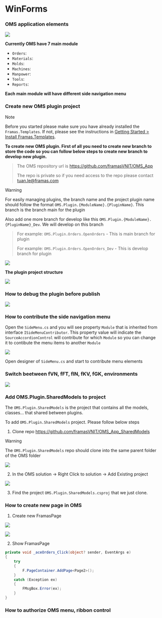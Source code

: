 # WinForms

### OMS application elements

![](/assets/img/oms_app_elements.png)

**Currently OMS have 7 main module** 

- `Orders`: 
- `Materials`:
- `Molds`:
- `Machines`:
- `Manpower`:
- `Tools`:
- `Reports`:

**Each main module will have different side navigation menu**

### Create new OMS plugin project

> [!NOTE]
> Before you started please make sure you have already installed the `Framas.Templates`. If not, please see the instructions in [Getting Started > Install Framas.Templates](/README?id=install-framastemplates).

**To create new OMS plugin. First of all you need to create new branch to store the code so you can follow below steps to create new branch to develop new plugin.**

> The OMS repository url is https://github.com/framasVNIT/OMS_App
>
> The repo is private so if you need access to the repo please contact tuan.le@framas.com

> [!WARNING]
> For easily managing plugins, the branch name and the project plugin name should follow the format `OMS.Plugin.{ModuleName}.{PluginName}`. This branch is the branch main for the plugin
>
> Also add one more branch for develop like this `OMS.Plugin.{ModuleName}.{PluginName}_Dev`. We will develop on this branch


> For example: `OMS.Plugin.Orders.OpenOrders` - This is main branch for plugin
>
> For example: `OMS.Plugin.Orders.OpenOrders_Dev` - This is develop branch for plugin

![](/assets/gif/new_plugin_repo.gif)


**The plugin project structure**

![](/assets/img/oms_project_structure.png)

### How to debug the plugin before publish

![](/assets/img/how_to_debug_oms.png)


### How to contribute the side navigation menu

Open the `SideMenu.cs` and you will see property `Module` that is inherited from interface `ISideMenuContributor`. This property value will indicate the `SourceAccordionControl` will contribute for which `Module` so you can change it to contibute the menu items to another `Module`

![](/assets/img/side_menu.png)

Open designer of `SideMenu.cs` and start to contribute menu elements

### Switch beetween fVN, fFT, fIN, fKV, fGK, environments

![](/assets/img/switch_oms_env.png)

### Add OMS.Plugin.SharedModels to project

The `OMS.Plugin.SharedModels` is the project that contains all the models, classes... that shared between plugins.

To add `OMS.Plugin.SharedModels` project. Please follow below steps

1. Clone repo https://github.com/framasVNIT/OMS_App_SharedModels

> [!WARNING]
> The `OMS.Plugin.SharedModels` repo should clone into the same parent folder of the OMS folder
> 
> ![](/assets/img/clone_oms_shared_models.png)

2. In the OMS solution -> Right Click to solution -> Add Existing project

![](/assets/img/add_existing_project.png)


3. Find the project `OMS.Plugin.SharedModels.csproj` that we just clone.


### How to create new page in OMS

1. Create new FramasPage

![](/assets/img/create_usercontrol.png)

![](/assets/img/change_usercontrol_to_framaspage.png)

2. Show FramasPage

```cs
private void _aceOrders_Click(object? sender, EventArgs e)
{
    try
    {
        F.PageContainer.AddPage<Page2>();
    }
    catch (Exception ex)
    {
        FMsgBox.Error(ex);
    }
}
```

### How to authorize OMS menu, ribbon control





